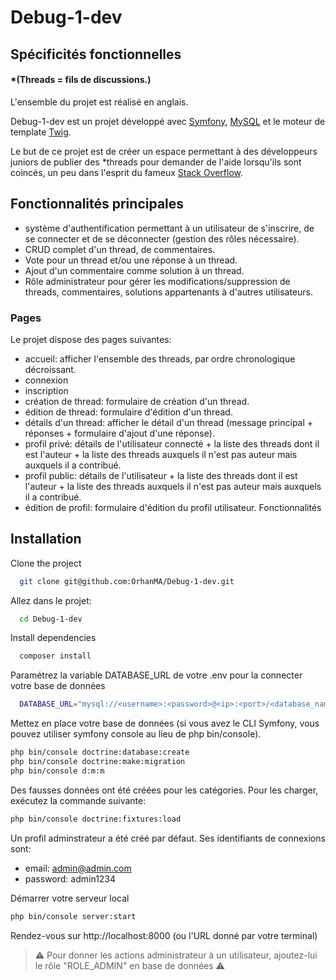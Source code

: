 # Debug-1-dev

## Spécificités fonctionnelles

#### \*(Threads = fils de discussions.)

L'ensemble du projet est réalisé en anglais.

Debug-1-dev est un projet développé avec [Symfony](https://symfony.com/), [MySQL](https://www.mysql.com/fr/) et le moteur de template [Twig](https://twig.symfony.com/).

Le but de ce projet est de créer un espace permettant à des développeurs juniors de publier des \*threads pour demander de l'aide lorsqu'ils sont coincés, un peu dans l'esprit du fameux [Stack Overflow](https://stackoverflow.com/).

## Fonctionnalités principales

- système d'authentification permettant à un utilisateur de s'inscrire, de se connecter et de se déconnecter (gestion des rôles nécessaire).
- CRUD complet d'un thread, de commentaires.
- Vote pour un thread et/ou une réponse à un thread.
- Ajout d'un commentaire comme solution à un thread.
- Rôle administrateur pour gérer les modifications/suppression de threads, commentaires, solutions appartenants à d'autres utilisateurs.

### Pages

Le projet dispose des pages suivantes:

- accueil: afficher l'ensemble des threads, par ordre chronologique décroissant.
- connexion
- inscription
- création de thread: formulaire de création d'un thread.
- édition de thread: formulaire d'édition d'un thread.
- détails d'un thread: afficher le détail d'un thread (message principal + réponses + formulaire d'ajout d'une réponse).
- profil privé: détails de l'utilisateur connecté + la liste des threads dont il est l'auteur + la liste des threads auxquels il n'est pas auteur mais auxquels il a contribué.
- profil public: détails de l'utilisateur + la liste des threads dont il est l'auteur + la liste des threads auxquels il n'est pas auteur mais auxquels il a contribué.
- édition de profil: formulaire d'édition du profil utilisateur.
  Fonctionnalités

## Installation

Clone the project

```bash
  git clone git@github.com:OrhanMA/Debug-1-dev.git
```

Allez dans le projet:

```bash
  cd Debug-1-dev
```

Install dependencies

```bash
  composer install
```

Paramétrez la variable DATABASE_URL de votre .env pour la connecter votre base de données

```bash
  DATABASE_URL="mysql://<username>:<password>@<ip>:<port>/<database_name>?serverVersion=<server-version>&charset=utf8mb4"
```

Mettez en place votre base de données
(si vous avez le CLI Symfony, vous pouvez utiliser symfony console au lieu de php bin/console).

```bash
php bin/console doctrine:database:create
php bin/console doctrine:make:migration
php bin/console d:m:m
```

Des fausses données ont été créées pour les catégories. Pour les charger, exécutez la commande suivante:

```bash
php bin/console doctrine:fixtures:load
```

Un profil adminstrateur a été créé par défaut. Ses identifiants de connexions sont:

- email: admin@admin.com
- password: admin1234

Démarrer votre serveur local

```bash
php bin/console server:start
```

Rendez-vous sur http://localhost:8000 (ou l'URL donné par votre terminal)

> ⚠️ Pour donner les actions administrateur à un utilisateur, ajoutez-lui le rôle "ROLE_ADMIN" en base de données ⚠️

